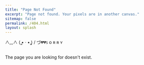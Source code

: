 ```yaml
---
title: "Page Not Found"
excerpt: "Page not found. Your pixels are in another canvas."
sitemap: false
permalink: /404.html
layout: splash
---
```


 ∧,,,∧
(  ̳• · • ̳)
/    づ💔💔ꜱ ᴏ ʀ ʀ ʏ 

<br>
The page you are looking for doesn't exist. 

<script type="text/javascript">
  var GOOG_FIXURL_LANG = 'en';
  var GOOG_FIXURL_SITE = '{{ site.url }}'
</script>
<script type="text/javascript"
  src="//linkhelp.clients.google.com/tbproxy/lh/wm/fixurl.js">
</script>